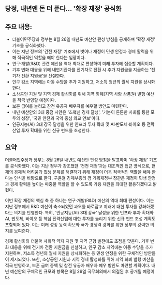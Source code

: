 ## 당정, 내년엔 돈 더 푼다… '확장 재정' 공식화

## 주요 내용:
*   더불어민주당과 정부는 8월 26일 내년도 예산안 편성 방침을 공개하며 '확장 재정' 기조를 공식화했다.
*   이는 지난 정부의 '건전 재정' 기조에서 벗어나 재정이 민생 안정과 경제 활력을 위해 적극적인 역할을 해야 한다는 입장이다.
*   연구·개발(R&D) 관련 예산을 역대 최대로 편성하여 미래 투자에 집중할 계획이다.
*   기후 변화 대응을 위해 내연기관차를 전기차로 전환 시 추가 지원금을 지급하는 '전기차 전환 지원금'을 신설한다.
*   인구 감소 지역에는 아동 수당을 추가 지원하고, 저소득 청년의 월세 지원을 상시화한다.
*   소상공인 지원 및 지역 경제 활성화를 위해 지역 화폐(지역 사랑 상품권) 발행 예산을 적극 반영할 예정이다.
*   보훈 급여를 늘리고 참전 유공자 배우자를 예우할 방안도 마련한다.
*   내년 예산안의 3대 중점 사안은 '초혁신 경제 달성', '기본이 튼튼한 사회를 통한 모두의 성장', '국민 안전과 국익 중심 외교 안보'이다.
*   인공지능(AI) 3대 강국 달성을 위한 인프라 투자 확대 및 AI·반도체·바이오 등 전략산업 투자 확대를 위한 신규 펀드를 조성한다.

## 요약

더불어민주당과 정부는 8월 26일 내년도 예산안 편성 방침을 발표하며 '확장 재정' 기조를 공식화했다. 이는 지난 정부가 강조했던 '건전 재정'과는 대조적인 접근 방식으로, 현재의 경제적 어려움과 민생 문제를 해결하기 위해 재정이 더욱 적극적인 역할을 해야 한다는 인식을 바탕으로 한다. 구윤철 경제부총리 겸 기획재정부 장관은 재정이 민생 안정과 경제 활력을 높이는 마중물 역할을 할 수 있도록 가용 재원을 최대한 활용하겠다고 밝혔다.

이번 확장 재정의 핵심 축 중 하나는 연구·개발(R&D) 예산의 역대 최대 편성이다. 이는 지난 정부에서 R&D 예산이 축소되었던 과오를 바로잡고 미래에 대한 투자를 강화하겠다는 의지를 반영한다. 특히, '인공지능(AI) 3대 강국' 달성을 위한 인프라 투자 확대와 AI, 반도체, 바이오 등 핵심 전략산업에 대한 투자를 늘리기 위한 신규 펀드 조성 계획도 포함되어 있다. 이는 미래 성장 동력 확보와 국가 경쟁력 강화를 위한 정부의 강력한 의지를 보여준다.

경제 활성화와 더불어 사회적 약자 지원 및 지역 균형 발전에도 초점을 맞춘다. 기후 변화 대응을 위해 전기차 전환 지원금을 신설하고, 인구 감소 지역에는 아동 수당을 추가 지원하며, 저소득 청년의 월세 지원을 상시화하는 등 민생 안정을 위한 구체적인 방안들이 제시되었다. 또한, 소상공인 지원과 지역 경제 활성화를 위해 지역 화폐 발행 예산을 적극 반영하고, 보훈 급여 증액 및 참전 유공자 배우자 예우 방안도 마련할 계획이다. 내년 예산안의 구체적인 규모와 항목은 8월 29일 국무회의에서 의결된 후 공개될 예정이다.
